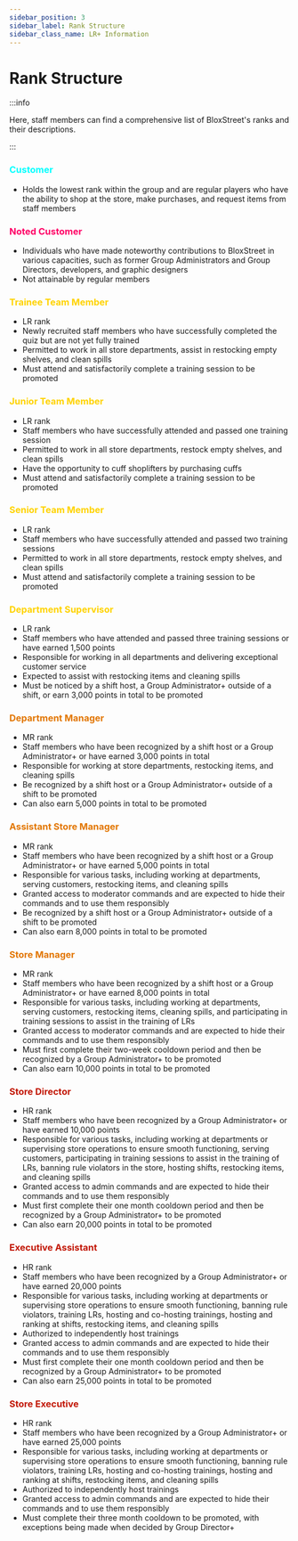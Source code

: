```yaml
---
sidebar_position: 3
sidebar_label: Rank Structure
sidebar_class_name: LR+ Information
---
```


# Rank Structure

:::info

Here, staff members can find a comprehensive list of BloxStreet's ranks and their descriptions.

:::

### <font color="#00FFFF">Customer</font>
- Holds the lowest rank within the group and are regular players who have the ability to shop at the store, make purchases, and request items from staff members

### <font color="#ff0066">Noted Customer</font>


- Individuals who have made noteworthy contributions to BloxStreet in various capacities, such as former Group Administrators and Group Directors, developers, and graphic designers
- Not attainable by regular members

### <font color="#FFD300">Trainee Team Member</font>
- LR rank
- Newly recruited staff members who have successfully completed the quiz but are not yet fully trained
- Permitted to work in all store departments, assist in restocking empty shelves, and clean spills
- Must attend and satisfactorily complete a training session to be promoted

### <font color="#FFD300">Junior Team Member</font>
- LR rank
- Staff members who have successfully attended and passed one training session
- Permitted to work in all store departments, restock empty shelves, and clean spills
- Have the opportunity to cuff shoplifters by purchasing cuffs
- Must attend and satisfactorily complete a training session to be promoted

### <font color="#FFD300">Senior Team Member</font>
- LR rank
- Staff members who have successfully attended and passed two training sessions
- Permitted to work in all store departments, restock empty shelves, and clean spills
- Must attend and satisfactorily complete a training session to be promoted

### <font color="#FFD300">Department Supervisor</font> 
- LR rank
- Staff members who have attended and passed three training sessions or have earned 1,500 points
- Responsible for working in all departments and delivering exceptional customer service
- Expected to assist with restocking items and cleaning spills
- Must be noticed by a shift host, a Group Administrator+ outside of a shift, or earn 3,000 points in total to be promoted

### <font color="#E27602">Department Manager</font> 
- MR rank
- Staff members who have been recognized by a shift host or a Group Administrator+ or have earned 3,000 points in total
- Responsible for working at store departments, restocking items, and cleaning spills
- Be recognized by a shift host or a Group Administrator+ outside of a shift to be promoted
- Can also earn 5,000 points in total to be promoted

### <font color="#E27602">Assistant Store Manager</font> 
- MR rank
- Staff members who have been recognized by a shift host or a Group Administrator+ or have earned 5,000 points in total
- Responsible for various tasks, including working at departments, serving customers, restocking items, and cleaning spills
- Granted access to moderator commands and are expected to hide their commands and to use them responsibly
- Be recognized by a shift host or a Group Administrator+ outside of a shift to be promoted
- Can also earn 8,000 points in total to be promoted

### <font color="#E27602">Store Manager</font> 
- MR rank
- Staff members who have been recognized by a shift host or a Group Administrator+ or have earned 8,000 points in total
- Responsible for various tasks, including working at departments, serving customers, restocking items, cleaning spills, and participating in training sessions to assist in the training of LRs
- Granted access to moderator commands and are expected to hide their commands and to use them responsibly
- Must first complete their two-week cooldown period and then be recognized by a Group Administrator+ to be promoted
- Can also earn 10,000 points in total to be promoted

### <font color="#C21807">Store Director</font> 


- HR rank
- Staff members who have been recognized by a Group Administrator+ or have earned 10,000 points
- Responsible for various tasks, including working at departments or supervising store operations to ensure smooth functioning, serving customers, participating in training sessions to assist in the training of LRs, banning rule violators in the store, hosting shifts, restocking items, and cleaning spills
- Granted access to admin commands and are expected to hide their commands and to use them responsibly
- Must first complete their one month cooldown period and then be recognized by a Group Administrator+ to be promoted
- Can also earn 20,000 points in total to be promoted

### <font color="#C21807">Executive Assistant</font> 

- HR rank
- Staff members who have been recognized by a Group Administrator+ or have earned 20,000 points
- Responsible for various tasks, including working at departments or supervising store operations to ensure smooth functioning, banning rule violators, training LRs, hosting and co-hosting trainings, hosting and ranking at shifts, restocking items, and cleaning spills
- Authorized to independently host trainings
- Granted access to admin commands and are expected to hide their commands and to use them responsibly
- Must first complete their one month cooldown period and then be recognized by a Group Administrator+ to be promoted
- Can also earn 25,000 points in total to be promoted

### <font color="#C21807">Store Executive</font> 


- HR rank
- Staff members who have been recognized by a Group Administrator+ or have earned 25,000 points
- Responsible for various tasks, including working at departments or supervising store operations to ensure smooth functioning, banning rule violators, training LRs, hosting and co-hosting trainings, hosting and ranking at shifts, restocking items, and cleaning spills
- Authorized to independently host trainings
- Granted access to admin commands and are expected to hide their commands and to use them responsibly
- Must complete their three month cooldown to be promoted, with exceptions being made when decided by Group Director+
